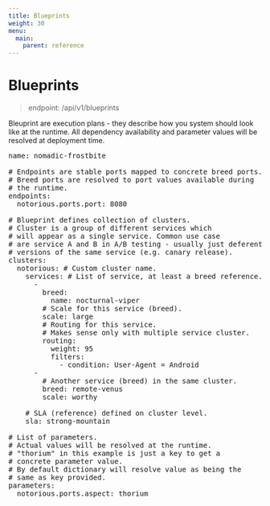 ```yaml
---
title: Blueprints
weight: 30
menu:
  main:
    parent: reference
---
```

# Blueprints

> endpoint: /api/v1/blueprints

Bleuprint are execution plans - they describe how you system should look like at the runtime. 
All dependency availability and parameter values will be resolved at deployment time. 

<pre class="prettyprint lang-yaml">
name: nomadic-frostbite

# Endpoints are stable ports mapped to concrete breed ports.
# Breed ports are resolved to port values available during 
# the runtime. 
endpoints:
  notorious.ports.port: 8080

# Blueprint defines collection of clusters.
# Cluster is a group of different services which 
# will appear as a single service. Common use case 
# are service A and B in A/B testing - usually just deferent 
# versions of the same service (e.g. canary release).
clusters:
  notorious: # Custom cluster name.
    services: # List of service, at least a breed reference.
      -
        breed:
          name: nocturnal-viper
        # Scale for this service (breed).
        scale: large
        # Routing for this service.
        # Makes sense only with multiple service cluster.
        routing:
          weight: 95
          filters:
            - condition: User-Agent = Android
      -
        # Another service (breed) in the same cluster.
        breed: remote-venus
        scale: worthy

    # SLA (reference) defined on cluster level. 
    sla: strong-mountain 
              
# List of parameters.
# Actual values will be resolved at the runtime.
# "thorium" in this example is just a key to get a 
# concrete parameter value.
# By default dictionary will resolve value as being the 
# same as key provided. 
parameters:
  notorious.ports.aspect: thorium
</pre>
    